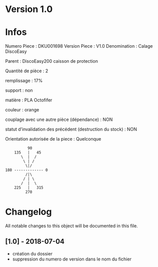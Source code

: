 # Version 1.0
# Infos
Numero Piece : DKU001698
Version Piece : V1.0
Denomination : Calage DiscoEasy

Parent : DiscoEasy200 caisson de protection

Quantité de pièce : 2

remplissage : 17%

support : non

matière : PLA Octofifer

couleur : orange

couplage avec une autre pièce (dépendance) : NON

statut d’invalidation des précédent (destruction du stock) : NON

Orientation autorisée de la piece : Quelconque
```
          90
    135   |   45
       \  |  /
        \ | /
         \|/
180 ------------- 0
         /|\
        / | \
       /  |  \   
    225   |   315
         270
```
	   
	   
# Changelog
All notable changes to this object will be documented in this file.


## [1.0] - 2018-07-04
- création du dossier
- suppression du numero de version dans le nom du fichier

